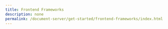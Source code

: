 ```yaml
---
title: Frontend Frameworks
description: none
permalink: /document-server/get-started/frontend-frameworks/index.html
---
```

